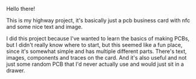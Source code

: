 Hello there!

This is my highway project, it's basically just a pcb business card with nfc and some nice text and image.

I did this project because I've wanted to learn the basics of making PCBs, but I didn't really know where to start, but this seemed like a fun place, since it's somewhat simple and has multiple different parts. There's text, images, components and traces on the card. And it's also useful and not just some random PCB that I'd never actually use and would just sit in a drawer.

